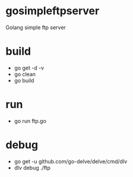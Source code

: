 # gosimpleftpserver
Golang simple ftp server

# build
* go get -d -v
* go clean
* go build

# run
* go run ftp.go

# debug
* go get -u github.com/go-delve/delve/cmd/dlv
* dlv debug ./ftp
